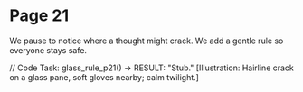 # Page 21

We pause to notice where a thought might crack.
We add a gentle rule so everyone stays safe.

// Code Task: glass_rule_p21() → RESULT: "Stub."
[Illustration: Hairline crack on a glass pane, soft gloves nearby; calm twilight.]
